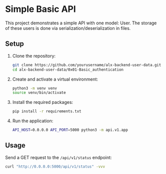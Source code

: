 # Simple Basic API

This project demonstrates a simple API with one model: User. The storage of these users is done via serialization/deserialization in files.

## Setup

1. Clone the repository:
   ```bash
   git clone https://github.com/yourusername/alx-backend-user-data.git
   cd alx-backend-user-data/0x01-Basic_authentication
   ```

2. Create and activate a virtual environment:
   ```bash
   python3 -m venv venv
   source venv/bin/activate
   ```

3. Install the required packages:
   ```bash
   pip install -r requirements.txt
   ```

4. Run the application:
   ```bash
   API_HOST=0.0.0.0 API_PORT=5000 python3 -m api.v1.app
   ```

## Usage

Send a GET request to the `/api/v1/status` endpoint:
```bash
curl "http://0.0.0.0:5000/api/v1/status" -vvv


